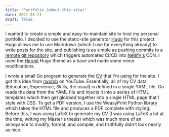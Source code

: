 ```yaml
---
title: "Portfolio (about this site)"
date: 2021-08-21
draft: false
---
```


I wanted to create a simple and easy-to-maintain site to host my
personal portfolio. I decided to use the static-site generator
[Hugo](https://gohugo.io/) for this project. Hugo allows me to use
Markdown (which I use for everything already) to write posts for the
site, and publishing is as simple as pushing commits to a [remote git
repository](https://github.com/jcarr132/portfolio-site) which triggers
automated CI/CD into [Netlify's](https://www.netlify.com) CDN.
I used the [Hermit](https://github.com/Track3/hermit) Hugo theme as a
base and made some minor modifications.

I wrote a small Go program to generate the
[CV](https://github.com/jcarr132/cv2) that I'm using for the site. I got
this idea from [rwxrob](https://www.youtube.com/rwxrob) on YouTube.
Essentially, all of my CV data (Education, Experience, Skills, the
usual) is defined in a single YAML file. Go reads the data from the YAML
file and injects it into a series of HTML templates which then get
globbed together into a single HTML page that I style with CSS. To get a
PDF version, I use the WeasyPrint Python library which takes the HTML
file and produces a PDF complete with styling. Before this, I was using
LaTeX to generate my CV (I was using LaTeX a lot at the time, writing my
Master's thesis) which was much more of an annoyance to modify, format,
and compile, and truthfully didn't look nearly as nice.
